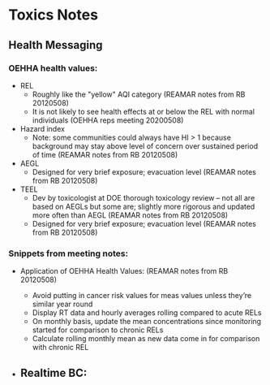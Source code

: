 # Toxics Notes
## Health Messaging

### OEHHA health values:
- REL
  - Roughly like the "yellow" AQI category (REAMAR notes from RB 20120508)
  - It is not likely to see health effects at or below the REL with normal individuals (OEHHA reps meeting 20200508)
- Hazard index
  - Note: some communities could always have HI > 1 because background may stay above level of concern over sustained period of time (REAMAR notes from RB 20120508)
- AEGL
  - Designed for very brief exposure; evacuation level (REAMAR notes from RB 20120508)
- TEEL 
  - Dev by toxicologist at DOE thorough toxicology review – not all are based on AEGLs but some are; slightly more rigorous and updated more often than AEGL (REAMAR notes from RB 20120508)
  - Designed for very brief exposure; evacuation level (REAMAR notes from RB 20120508)



### Snippets from meeting notes:
- Application of OEHHA Health Values: (REAMAR notes from RB 20120508)
  - Avoid putting in cancer risk values for meas values unless they’re similar year round 
  - Display RT data and hourly averages rolling compared to acute RELs
  - On monthly basis, update the mean concentrations since monitoring started for comparison to chronic RELs
  - Calculate rolling monthly mean as new data come in for comparison with chronic REL 

- Realtime BC:
  - 














